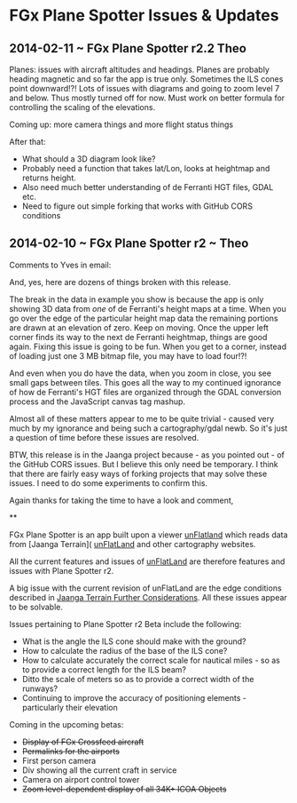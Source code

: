 FGx Plane Spotter Issues & Updates
==================================

## 2014-02-11 ~ FGx Plane Spotter r2.2 Theo

Planes: issues with aircraft altitudes and headings. Planes are probably heading magnetic and so far the app is true only.
Sometimes the ILS cones point downward!?!
Lots of issues with diagrams and going to zoom level 7 and below. Thus mostly turned off for now.
Must work on better formula for controlling the scaling of the elevations.

Coming up: more camera things and more flight status things

After that: 
* What should a 3D diagram look like?
* Probably need a function that takes lat/Lon, looks at heightmap and returns height.
* Also need much better understanding of de Ferranti HGT files, GDAL etc.
* Need to figure out simple forking that works with GitHub CORS conditions

## 2014-02-10 ~ FGx Plane Spotter r2 ~ Theo

Comments to Yves in email:

And, yes, here are dozens of things broken with this release.

The break in the data in example you show is because the app is only showing 3D data from *one* of de Ferranti's height maps at a time. When you go over the edge of the particular height map data the remaining portions are drawn at an elevation of zero. Keep on moving. Once the upper left corner finds its way to the next de Ferranti heightmap, things are good again. Fixing this issue is going to be fun. When you get to a corner, instead of loading just one 3 MB bitmap file, you may have to load four!?!

And even when you do have the data, when you zoom in close, you see small gaps between tiles. This goes all the way to my continued ignorance of how de Ferranti's HGT files are organized through the GDAL conversion process and the JavaScript canvas tag mashup.

Almost all of these matters appear to me to be quite trivial - caused very much by my ignorance and being such a cartography/gdal newb. So it's just a question of time before these issues are resolved.

BTW, this release is in the Jaanga project because - as you pointed out - of the GitHub CORS issues. But I believe this only need be temporary. I think that there are fairly easy ways of forking projects that may solve these issues. I need to do some experiments to confirm this.

Again thanks for taking the time to have a look and comment,

**

FGx Plane Spotter is an app built upon a viewer [unFlatland]( http://jaanga.github.io/terrain-viewer/un-flatland/index.html ) which reads data from 
[Jaanga Terrain]( [unFlatLand]( http://jaanga.github.io/terrain/ ) and other cartography websites.
 
All the current features and issues of [unFlatLand]( http://jaanga.github.io/terrain-viewer/un-flatland/index.html ) are therefore features and issues with Plane Spotter r2.

A big issue with the current revision of unFlatLand are the edge conditions described in 
[Jaanga Terrain Further Considerations]( http://jaanga.github.io/terrain/readme-reader.html#further-considerations.md).
All these issues appear to be solvable.

Issues pertaining to Plane Spotter r2 Beta include the following:

* What is the angle the ILS cone should make with the ground?
* How to calculate the radius of the base of the ILS cone?
* How to calculate accurately the correct scale for nautical miles - so as to provide a correct length for the ILS beam?
* Ditto the scale of meters so as to provide a correct width of the runways?
* Continuing to improve the accuracy of positioning elements - particularly their elevation

Coming in the upcoming betas:

* <s>Display of FGx Crossfeed aircraft</s>
* <s>Permalinks for the airports</s>
* First person camera
* Div showing all the current craft in service
* Camera on airport control tower
* <s>Zoom level-dependent display of all 34K+ ICOA Objects</s>   

